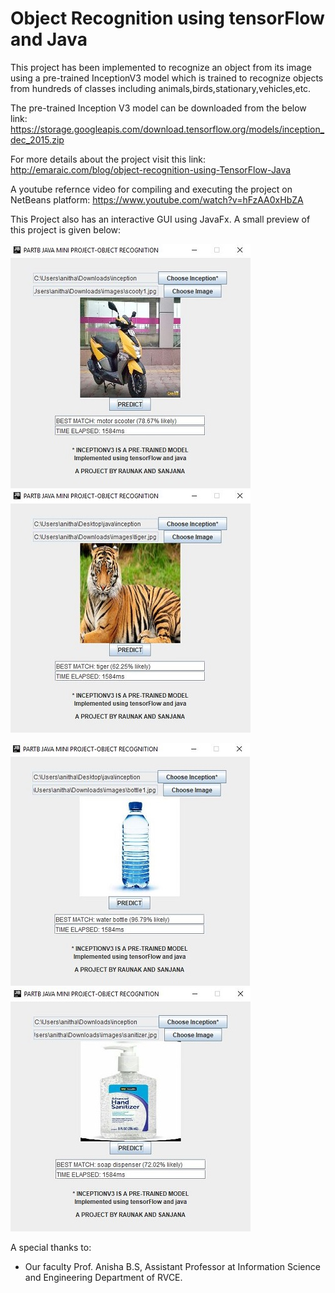 # Object Recognition using tensorFlow and Java

This project has been implemented to recognize an object from its image using a pre-trained InceptionV3 model which 
is trained to recognize objects from hundreds of classes including animals,birds,stationary,vehicles,etc.

The pre-trained Inception V3 model can be downloaded from the below link: https://storage.googleapis.com/download.tensorflow.org/models/inception_dec_2015.zip

For more details about the project visit this link:
http://emaraic.com/blog/object-recognition-using-TensorFlow-Java

A youtube refernce video for compiling and executing the project on NetBeans platform:
https://www.youtube.com/watch?v=hFzAA0xHbZA

This Project also has an interactive GUI using JavaFx. A small preview of this project is given below:

![Alt text](p1.JPG?raw=true "Title")     ![Alt text](p2.JPG?raw=true "Title")

![Alt text](p3.JPG?raw=true "Title")     ![Alt text](p4.JPG?raw=true "Title")


A special thanks to:
- Our faculty Prof. Anisha B.S, Assistant Professor at Information Science and Engineering Department of RVCE.


